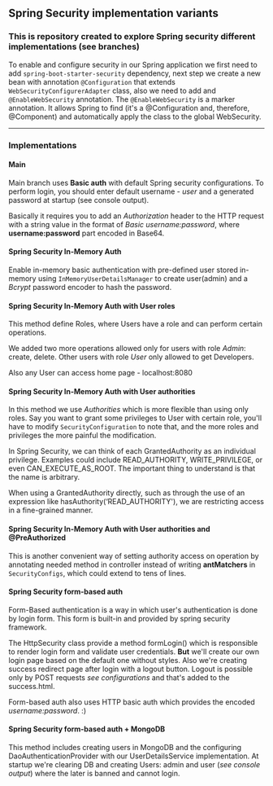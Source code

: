 ## Spring Security implementation variants
### This is repository created to explore Spring security different implementations (see branches)

To enable and configure security in our Spring application we first need to add `spring-boot-starter-security` dependency, next step we create a new bean with annotation `@Configuration` that extends `WebSecurityConfigurerAdapter` class, also we need to add and `@EnableWebSecurity` annotation. The `@EnableWebSecurity` is a marker annotation. It allows Spring to find (it's a @Configuration and, therefore, @Component) and automatically apply the class to the global WebSecurity.

---
### Implementations
#### Main
Main branch uses **Basic auth** with default Spring security configurations. To perform login, you should enter default username - *user*
 and a generated password at startup (see console output).
 
 Basically it requires you to add an *Authorization* header to the HTTP request with a string value 
in the format of *Basic username:password*, where **username:password** part encoded in Base64.

#### Spring Security In-Memory Auth
Enable in-memory basic authentication with pre-defined user stored in-memory using `InMemoryUserDetailsManager` to create user(admin) and a *Bcrypt* password encoder to hash the password.

#### Spring Security In-Memory Auth with User roles
This method define Roles, where Users have a role and can perform certain operations.

We added two more operations allowed only for users with role *Admin*: create, delete.
Other users with role *User* only allowed to get Developers. 

Also any User can access home page - localhost:8080 

#### Spring Security In-Memory Auth with User authorities
In this method we use *Authorities* which is more flexible than using only roles. Say you want to grant some privileges to User with certain role, you'll have to modify `SecurityConfiguration` to note that, and the more roles and privileges the more painful the modification.

In Spring Security, we can think of each GrantedAuthority as an individual privilege. Examples could include READ_AUTHORITY, WRITE_PRIVILEGE, or even CAN_EXECUTE_AS_ROOT. The important thing to understand is that the name is arbitrary.

When using a GrantedAuthority directly, such as through the use of an expression like hasAuthority(‘READ_AUTHORITY'), we are restricting access in a fine-grained manner.

#### Spring Security In-Memory Auth with User authorities and @PreAuthorized
 This is another convenient way of setting authority access on operation by annotating needed method in controller instead of writing **antMatchers** in `SecurityConfigs`, which could extend to tens of lines.
 
#### Spring Security form-based auth
Form-Based authentication is a way in which user's authentication is done by login form. This form is built-in and provided by spring security framework.

The HttpSecurity class provide a method formLogin() which is responsible to render login form and validate user credentials. **But** we'll create our own login page based on the default one without styles. Also we're creating success redirect page after login with a logout button. 
Logout is possible only by POST requests *see configurations* and that's added to the success.html.

Form-based auth also uses HTTP basic auth which provides the encoded *username:password*. :)

#### Spring Security form-based auth + MongoDB
This method includes creating users in MongoDB and the configuring DaoAuthenticationProvider with our UserDetailsService implementation.
At startup we're clearing DB and creating Users: admin and user (*see console output*) where the later is banned and cannot login.